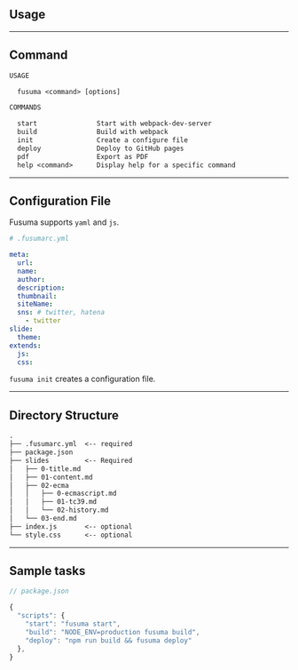 <!-- sectionTitle: Usage -->

## Usage

---

## Command

```txt
USAGE

  fusuma <command> [options]

COMMANDS

  start               Start with webpack-dev-server
  build               Build with webpack
  init                Create a configure file
  deploy              Deploy to GitHub pages
  pdf                 Export as PDF
  help <command>      Display help for a specific command
```

---

## Configuration File

Fusuma supports `yaml` and `js`.

```yml
# .fusumarc.yml

meta:
  url:
  name:
  author:
  description:
  thumbnail:
  siteName:
  sns: # twitter, hatena
    - twitter
slide:
  theme:
extends:
  js:
  css:
```

`fusuma init` creates a configuration file.

---

## Directory Structure

```txt
.
├── .fusumarc.yml  <-- required
├── package.json
├── slides         <-- Required
│   ├── 0-title.md
│   ├── 01-content.md
│   ├── 02-ecma
│   │   ├── 0-ecmascript.md
│   │   ├── 01-tc39.md
│   │   └── 02-history.md
│   └── 03-end.md
├── index.js       <-- optional
└── style.css      <-- optional
```

---

## Sample tasks

```js
// package.json

{
  "scripts": {
    "start": "fusuma start",
    "build": "NODE_ENV=production fusuma build",
    "deploy": "npm run build && fusuma deploy"
  },
}
```
